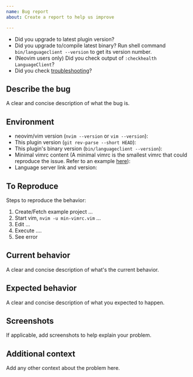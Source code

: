 ```yaml
---
name: Bug report
about: Create a report to help us improve

---
```


- Did you upgrade to latest plugin version?
- Did you upgrade to/compile latest binary? Run shell command
  `bin/languageclient --version` to get its version number.
- (Neovim users only) Did you check output of `:checkhealth LanguageClient`?
- Did you check [troubleshooting]?

[troubleshooting]: https://github.com/autozimu/LanguageClient-neovim/blob/next/INSTALL.md#6-troubleshooting

## Describe the bug
A clear and concise description of what the bug is.

## Environment
- neovim/vim version (`nvim --version` or `vim --version`):
- This plugin version (`git rev-parse --short HEAD`):
- This plugin's binary version (`bin/languageclient --version`):
- Minimal vimrc content (A minimal vimrc is the smallest vimrc that could
  reproduce the issue. Refer to an example [here][min-vimrc.vim]):
- Language server link and version:

[min-vimrc.vim]: https://github.com/autozimu/LanguageClient-neovim/blob/next/min-vimrc.vim

## To Reproduce
Steps to reproduce the behavior:
1. Create/Fetch example project ...
1. Start vim, `nvim -u min-vimrc.vim` ...
1. Edit ...
1. Execute ....
1. See error

## Current behavior
A clear and concise description of what's the current behavior.

## Expected behavior
A clear and concise description of what you expected to happen.

## Screenshots
If applicable, add screenshots to help explain your problem.

## Additional context
Add any other context about the problem here.
